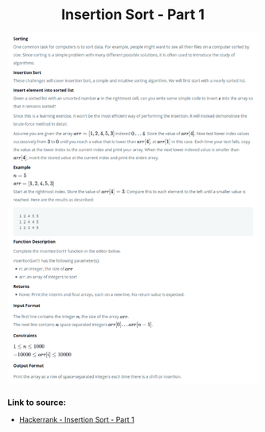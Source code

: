 <h1 align="center">Insertion Sort - Part 1</h1>

![alt text](https://raw.githubusercontent.com/matthew01lokiet/Github-repos-images/main/Algs/Sorting/vcqznd9Z_o.png)

### Link to source: 
- <a href="https://www.hackerrank.com/challenges/insertionsort1/problem">Hackerrank - Insertion Sort - Part 1</a>
